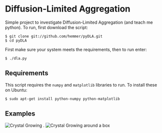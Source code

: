 Diffusion-Limited Aggregation
=============================

Simple project to investigate Diffusion-Limited Aggregation (and teach me python). To run, first download the script:

    $ git clone git://github.com/hemmer/pyDLA.git
    $ cd pyDLA

First make sure your system meets the requirements, then to run enter:

    $ ./dla.py
        
Requirements
------------

This script requires the `numpy` and `matplotlib` libraries to run. To install these on Ubuntu:

    $ sudo apt-get install python-numpy python-matplotlib
        

Examples
--------

![Crystal Growing](/hemmer/pyDLA/raw/master/img/n50000.png) . 
![Crystal Growing around a box](/hemmer/pyDLA/raw/master/img/n20000.png)
